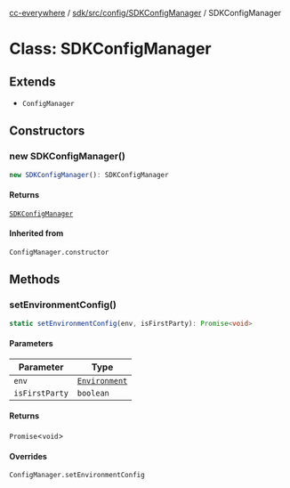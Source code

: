 [cc-everywhere](../../../../../index.md) / [sdk/src/config/SDKConfigManager](../index.md) / SDKConfigManager

# Class: SDKConfigManager

## Extends

- `ConfigManager`

## Constructors

### new SDKConfigManager()

```ts
new SDKConfigManager(): SDKConfigManager
```

#### Returns

[`SDKConfigManager`](SDKConfigManager.md)

#### Inherited from

`ConfigManager.constructor`

## Methods

### setEnvironmentConfig()

```ts
static setEnvironmentConfig(env, isFirstParty): Promise<void>
```

#### Parameters

| Parameter | Type |
| ------ | ------ |
| `env` | [`Environment`](../../../../../shared/src/types/HostInfo.types/enumerations/Environment.md) |
| `isFirstParty` | `boolean` |

#### Returns

`Promise`<`void`\>

#### Overrides

`ConfigManager.setEnvironmentConfig`
